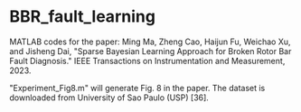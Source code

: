 # BBR_fault_learning

MATLAB codes for the paper: Ming Ma, Zheng Cao, Haijun Fu, Weichao Xu, and Jisheng Dai, "Sparse Bayesian Learning Approach for Broken Rotor Bar Fault Diagnosis." IEEE Transactions on Instrumentation and Measurement, 2023.

"Experiment_Fig8.m" will generate Fig. 8 in the paper. The dataset is downloaded from University of Sao Paulo (USP) [36].
